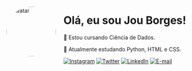 
<div style="display: flex; align-items: center;">
  <img src="https://i.picasion.com/pic92/63b165c37f0650486934bddb38b21a91.gif" alt="Avatar" height="130" style="border-radius: 50%; margin-right: 20px;">
  <div>
    <h1>Olá, eu sou Jou Borges!</h1>
    <p>🌱 Estou cursando Ciência de Dados.</p>
    <p>📘 Atualmente estudando Python, HTML e CSS.</p>
    <div>
      <a href="https://www.instagram.com/jouborges" target="_blank"><img src="https://img.shields.io/badge/-Instagram-%23E4405F?style=for-the-badge&logo=instagram&logoColor=white" target="_blank" alt="Instagram"></a>
      <a href="https://www.twitter.com/jouborges" target="_blank"><img src="https://img.shields.io/badge/Twitter-%231DA1F2.svg?style=for-the-badge&logo=Twitter&logoColor=white" target="_blank" alt="Twitter"></a>
      <a href="https://www.linkedin.com/in/dionatanborges" target="_blank"><img src="https://img.shields.io/badge/-LinkedIn-%230077B5?style=for-the-badge&logo=linkedin&logoColor=white" target="_blank" alt="LinkedIn"></a>
      <a href="mailto:john.borges17@gmail.com"><img src="https://img.shields.io/badge/Gmail-D14836?style=for-the-badge&logo=gmail&logoColor=white" target="_blank" alt="E-mail"></a>
    </div>
  </div>
</div> 
